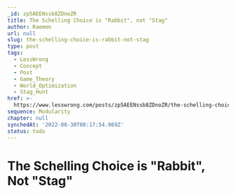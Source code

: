 ```yaml
---
_id: zp5AEENssb8ZDnoZR
title: The Schelling Choice is "Rabbit", not "Stag"
author: Raemon
url: null
slug: the-schelling-choice-is-rabbit-not-stag
type: post
tags:
  - LessWrong
  - Concept
  - Post
  - Game_Theory
  - World_Optimization
  - Stag_Hunt
href: >-
  https://www.lesswrong.com/posts/zp5AEENssb8ZDnoZR/the-schelling-choice-is-rabbit-not-stag
sequence: Modularity
chapter: null
synchedAt: '2022-08-30T08:17:54.969Z'
status: todo
---
```


# The Schelling Choice is "Rabbit", Not "Stag"
